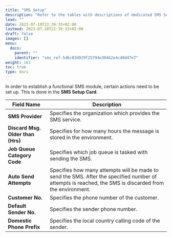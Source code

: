 ```yaml
---
title: "SMS Setup"
description: "Refer to the tables with descriptions of dedicated SMS Setup fields."
lead: ""
date: 2023-07-10T22:39:33+02:00
lastmod: 2023-07-10T22:39:33+02:00
draft: false
images: []
menu:
  docs:
    parent: ""
    identifier: "sms_ref-5d6c83d929f25794e304b2e4cd0d47e7"
weight: 163
toc: true
type: docs
---
```


In order to establish a functional SMS module, certain actions need to be set up. This is done in the **SMS Setup Card**. 

| Field Name      | Description |
| ----------- | ----------- |
| **SMS Provider** | Specifies the organization which provides the SMS service. |
| **Discard Msg. Older than (Hrs)** | Specifies for how many hours the message is stored in the environment. |
| **Job Queue Category Code** | Specifies which job queue is tasked with sending the SMS. |
| **Auto Send Attempts** | Specifies how many attempts will be made to send the SMS. After the specified number of attempts is reached, the SMS is discarded from the environment. | 
| **Customer No.** | Specifies the phone number of the customer. |
| **Default Sender No.** | Specifies the sender phone number. |
| **Domestic Phone Prefix** | Specifies the local country calling code of the sender. |